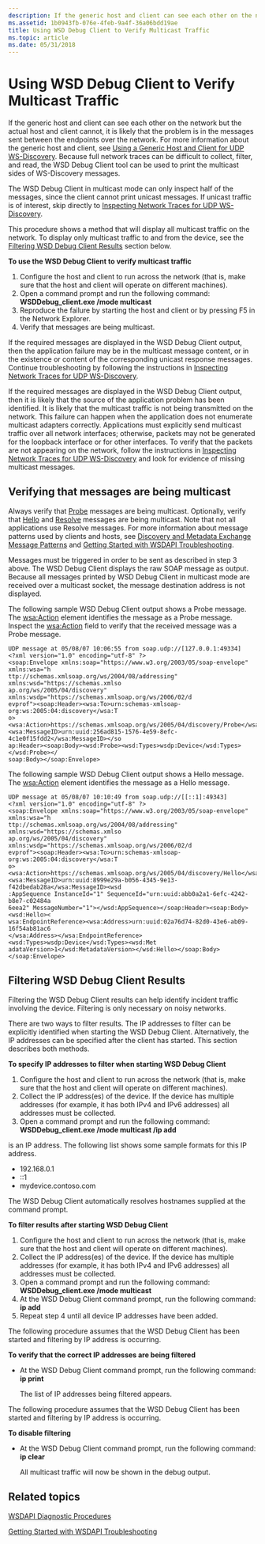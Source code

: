 ```yaml
---
description: If the generic host and client can see each other on the network but the actual host and client cannot, it is likely that the problem is in the messages sent between the endpoints over the network.
ms.assetid: 1b0943fb-076e-4feb-9a4f-36a06bdd19ae
title: Using WSD Debug Client to Verify Multicast Traffic
ms.topic: article
ms.date: 05/31/2018
---
```


# Using WSD Debug Client to Verify Multicast Traffic

If the generic host and client can see each other on the network but the actual host and client cannot, it is likely that the problem is in the messages sent between the endpoints over the network. For more information about the generic host and client, see [Using a Generic Host and Client for UDP WS-Discovery](using-a-generic-host-and-client-for-udp-ws-discovery.md). Because full network traces can be difficult to collect, filter, and read, the WSD Debug Client tool can be used to print the multicast sides of WS-Discovery messages.

The WSD Debug Client in multicast mode can only inspect half of the messages, since the client cannot print unicast messages. If unicast traffic is of interest, skip directly to [Inspecting Network Traces for UDP WS-Discovery](inspecting-network-traces-for-udp-ws-discovery.md).

This procedure shows a method that will display all multicast traffic on the network. To display only multicast traffic to and from the device, see the [Filtering WSD Debug Client Results](#filtering-wsd-debug-client-results) section below.

**To use the WSD Debug Client to verify multicast traffic**

1.  Configure the host and client to run across the network (that is, make sure that the host and client will operate on different machines).
2.  Open a command prompt and run the following command: **WSDDebug\_client.exe /mode multicast**
3.  Reproduce the failure by starting the host and client or by pressing F5 in the Network Explorer.
4.  Verify that messages are being multicast.

If the required messages are displayed in the WSD Debug Client output, then the application failure may be in the multicast message content, or in the existence or content of the corresponding unicast response messages. Continue troubleshooting by following the instructions in [Inspecting Network Traces for UDP WS-Discovery](inspecting-network-traces-for-udp-ws-discovery.md).

If the required messages are displayed in the WSD Debug Client output, then it is likely that the source of the application problem has been identified. It is likely that the multicast traffic is not being transmitted on the network. This failure can happen when the application does not enumerate multicast adapters correctly. Applications must explicitly send multicast traffic over all network interfaces; otherwise, packets may not be generated for the loopback interface or for other interfaces. To verify that the packets are not appearing on the network, follow the instructions in [Inspecting Network Traces for UDP WS-Discovery](inspecting-network-traces-for-udp-ws-discovery.md) and look for evidence of missing multicast messages.

## Verifying that messages are being multicast

Always verify that [Probe](probe-message.md) messages are being multicast. Optionally, verify that [Hello](hello-message.md) and [Resolve](resolve-message.md) messages are being multicast. Note that not all applications use Resolve messages. For more information about message patterns used by clients and hosts, see [Discovery and Metadata Exchange Message Patterns](discovery-and-metadata-exchange-message-patterns.md) and [Getting Started with WSDAPI Troubleshooting](getting-started-with-wsdapi-troubleshooting.md).

Messages must be triggered in order to be sent as described in step 3 above. The WSD Debug Client displays the raw SOAP message as output. Because all messages printed by WSD Debug Client in multicast mode are received over a multicast socket, the message destination address is not displayed.

The following sample WSD Debug Client output shows a Probe message. The <wsa:Action> element identifies the message as a Probe message. Inspect the <wsa:Action> field to verify that the received message was a Probe message.

``` syntax
UDP message at 05/08/07 10:06:55 from soap.udp://[127.0.0.1:49334]
<?xml version="1.0" encoding="utf-8" ?>
<soap:Envelope xmlns:soap="https://www.w3.org/2003/05/soap-envelope" xmlns:wsa="h
ttp://schemas.xmlsoap.org/ws/2004/08/addressing" xmlns:wsd="https://schemas.xmlso
ap.org/ws/2005/04/discovery" xmlns:wsdp="https://schemas.xmlsoap.org/ws/2006/02/d
evprof"><soap:Header><wsa:To>urn:schemas-xmlsoap-org:ws:2005:04:discovery</wsa:T
o><wsa:Action>https://schemas.xmlsoap.org/ws/2005/04/discovery/Probe</wsa:Action>
<wsa:MessageID>urn:uuid:256ad815-1576-4e59-8efc-4c1e0f15fdd2</wsa:MessageID></so
ap:Header><soap:Body><wsd:Probe><wsd:Types>wsdp:Device</wsd:Types></wsd:Probe></
soap:Body></soap:Envelope>
```

The following sample WSD Debug Client output shows a Hello message. The <wsa:Action> element identifies the message as a Hello message.

``` syntax
UDP message at 05/08/07 10:10:49 from soap.udp://[[::1]:49343]
<?xml version="1.0" encoding="utf-8" ?>
<soap:Envelope xmlns:soap="https://www.w3.org/2003/05/soap-envelope" xmlns:wsa="h
ttp://schemas.xmlsoap.org/ws/2004/08/addressing" xmlns:wsd="https://schemas.xmlso
ap.org/ws/2005/04/discovery" xmlns:wsdp="https://schemas.xmlsoap.org/ws/2006/02/d
evprof"><soap:Header><wsa:To>urn:schemas-xmlsoap-org:ws:2005:04:discovery</wsa:T
o><wsa:Action>https://schemas.xmlsoap.org/ws/2005/04/discovery/Hello</wsa:Action>
<wsa:MessageID>urn:uuid:8999e29a-b056-4345-9e13-f42dbedab28a</wsa:MessageID><wsd
:AppSequence InstanceId="1" SequenceId="urn:uuid:abb0a2a1-6efc-4242-b8e7-c02484a
6eea2" MessageNumber="1"></wsd:AppSequence></soap:Header><soap:Body><wsd:Hello><
wsa:EndpointReference><wsa:Address>urn:uuid:02a76d74-82d0-43e6-ab09-16f54ab81ac6
</wsa:Address></wsa:EndpointReference><wsd:Types>wsdp:Device</wsd:Types><wsd:Met
adataVersion>1</wsd:MetadataVersion></wsd:Hello></soap:Body></soap:Envelope>
```

## Filtering WSD Debug Client Results

Filtering the WSD Debug Client results can help identify incident traffic involving the device. Filtering is only necessary on noisy networks.

There are two ways to filter results. The IP addresses to filter can be explicitly identified when starting the WSD Debug Client. Alternatively, the IP addresses can be specified after the client has started. This section describes both methods.

**To specify IP addresses to filter when starting WSD Debug Client**

1.  Configure the host and client to run across the network (that is, make sure that the host and client will operate on different machines).
2.  Collect the IP address(es) of the device. If the device has multiple addresses (for example, it has both IPv4 and IPv6 addresses) all addresses must be collected.
3.  Open a command prompt and run the following command: **WSDDebug\_client.exe /mode multicast /ip add** *<device IP>*

*<device IP>* is an IP address. The following list shows some sample formats for this IP address.

-   192.168.0.1
-   ::1
-   mydevice.contoso.com

The WSD Debug Client automatically resolves hostnames supplied at the command prompt.

**To filter results after starting WSD Debug Client**

1.  Configure the host and client to run across the network (that is, make sure that the host and client will operate on different machines).
2.  Collect the IP address(es) of the device. If the device has multiple addresses (for example, it has both IPv4 and IPv6 addresses) all addresses must be collected.
3.  Open a command prompt and run the following command: **WSDDebug\_client.exe /mode multicast**
4.  At the WSD Debug Client command prompt, run the following command: **ip add** *<device IP>*
5.  Repeat step 4 until all device IP addresses have been added.

The following procedure assumes that the WSD Debug Client has been started and filtering by IP address is occurring.

**To verify that the correct IP addresses are being filtered**

-   At the WSD Debug Client command prompt, run the following command: **ip print**

    The list of IP addresses being filtered appears.

The following procedure assumes that the WSD Debug Client has been started and filtering by IP address is occurring.

**To disable filtering**

-   At the WSD Debug Client command prompt, run the following command: **ip clear**

    All multicast traffic will now be shown in the debug output.

## Related topics

<dl> <dt>

[WSDAPI Diagnostic Procedures](wsdapi-diagnostic-procedures.md)
</dt> <dt>

[Getting Started with WSDAPI Troubleshooting](getting-started-with-wsdapi-troubleshooting.md)
</dt> </dl>

 

 




